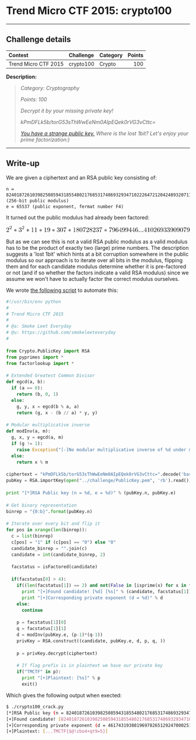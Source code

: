 # Trend Micro CTF 2015: crypto100

----------
## Challenge details
| Contest        | Challenge     | Category  | Points |
|:---------------|:--------------|:----------|-------:|
| Trend Micro CTF 2015 | crypto100 | Crypto |    100 |

**Description:**
>*Category: Cryptography*
>
>*Points: 100*
>
>*Decrypt it by your missing private key!*
>
>*kPmDFLk5b/torG53sThWwEeNm0AIpEQek0rVG3vCttc=*
>
>*[You have a strange public key.](challenge/PublicKey.pem)*
>*Where is the lost 1bit?*
>*Let's enjoy your prime factorization:)*

----------
## Write-up

We are given a ciphertext and an RSA public key consisting of:

```
n = 82401872610398250859431855480217685317486932934710222647212042489320711027708 (256-bit public modulus)
e = 65537 (public exponent, fermat number F4)
```

It turned out the public modulus had already been factored:

![alt factors](factors.png)

But as we can see this is not a valid RSA public modulus as a valid modulus has to be the product of exactly two (large) prime numbers. The description suggests a 'lost 1bit' which hints at a bit corruption somewhere in the public modulus so our approach is to iterate over all bits in the modulus, flipping them and for each candidate modulus determine whether it is pre-factored or not (and if so whether the factors indicate a valid RSA modulus) since we assume we won't have to actually factor the correct modulus ourselves.

We wrote [the following script](solution/crypto100_crack.py) to automate this:

```python
#!/usr/bin/env python
#
# Trend Micro CTF 2015
#
# @a: Smoke Leet Everyday
# @u: https://github.com/smokeleeteveryday
#

from Crypto.PublicKey import RSA
from pyprimes import *
from factorlookup import *

# Extended Greatest Common Divisor
def egcd(a, b):
  if (a == 0):
    return (b, 0, 1)
  else:
    g, y, x = egcd(b % a, a)
    return (g, x - (b // a) * y, y)

# Modular multiplicative inverse
def modInv(a, m):
  g, x, y = egcd(a, m)
  if (g != 1):
    raise Exception("[-]No modular multiplicative inverse of %d under modulus %d" % (a, m))
  else:
    return x % m

ciphertext = "kPmDFLk5b/torG53sThWwEeNm0AIpEQek0rVG3vCttc=".decode('base64')
pubKey = RSA.importKey(open("../challenge/PublicKey.pem", 'rb').read())

print "[*]RSA Public key (n = %d, e = %d)" % (pubKey.n, pubKey.e)

# Get binary representation
binrep = "{0:b}".format(pubKey.n)

# Iterate over every bit and flip it
for pos in xrange(len(binrep)):
  c = list(binrep)
  c[pos] = "1" if (c[pos] == "0") else "0"
  candidate_binrep = "".join(c)
  candidate = int(candidate_binrep, 2)

  facstatus = isFactored(candidate)

  if(facstatus[0] > 4):
    if((len(facstatus[1]) == 2) and not(False in [isprime(x) for x in facstatus[1]])):
      print "[+]Found candidate! [%d] [%s]" % (candidate, facstatus[1])
      print "[+]Corresponding private exponent (d = %d)" % d
    else:
      continue

    p = facstatus[1][0]
    q = facstatus[1][1]
    d = modInv(pubKey.e, (p-1)*(q-1))
    privKey = RSA.construct((candidate, pubKey.e, d, p, q, ))

    p = privKey.decrypt(ciphertext)

    # If flag prefix is in plaintext we have our private key
    if("TMCTF" in p):
      print "[+]Plaintext: [%s]" % p
      exit()
```

Which gives the following output when exected:

```bash
$ ./crypto100_crack.py
[*]RSA Public key (n = 82401872610398250859431855480217685317486932934710222647212042489320711027708, e = 65537)
[+]Found candidate! [82401872610398250859431855480217685317486932934710222647212042489320711027709] [[279125332373073513017147096164124452877L, 295214597363242917440342570226980714417L]]
[+]Corresponding private exponent (d = 46174319388196978265129247000251984002598502609436833115707069256591953333505)
[+]Plaintext: [...TMCTF{$@!zbo4+qt9=5}]
```